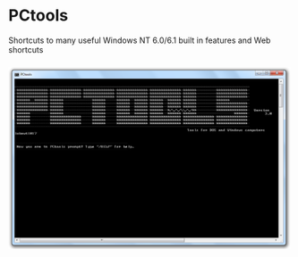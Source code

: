 # PCtools
Shortcuts to many useful Windows NT 6.0/6.1 built in features and Web shortcuts
<h3><img src="Images/PCtools.PNG" alt="Running in the Command Prompt"></h3>
